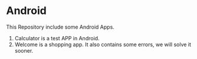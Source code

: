 Android
=======

This Repository include some Android Apps.

1) Calculator is a test APP in Android.
2) Welcome is a shopping app. It also contains some errors, we will solve it sooner.

